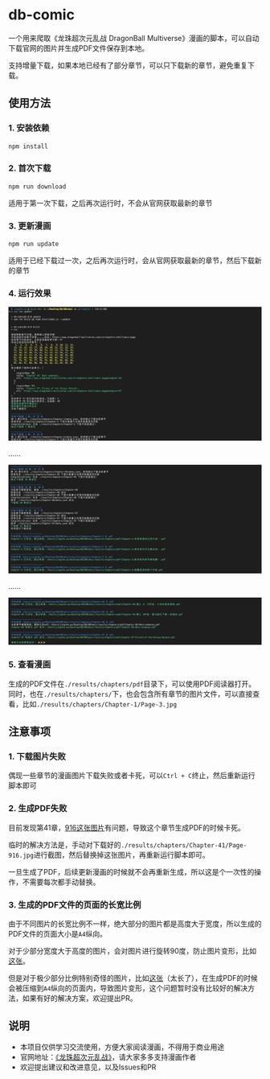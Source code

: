 # db-comic

一个用来爬取《龙珠超次元乱战 DragonBall Multiverse》漫画的脚本，可以自动下载官网的图片并生成PDF文件保存到本地。

支持增量下载，如果本地已经有了部分章节，可以只下载新的章节，避免重复下载。

## 使用方法

### 1. 安装依赖

```bash
npm install
```

### 2. 首次下载

```bash
npm run download
```

适用于第一次下载，之后再次运行时，不会从官网获取最新的章节

### 3. 更新漫画

```bash
npm run update
```

适用于已经下载过一次，之后再次运行时，会从官网获取最新的章节，然后下载新的章节

### 4. 运行效果

![运行效果](./assets/exec_result_1.png)

......

![运行效果](./assets/exec_result_2.png)

......

![运行效果](./assets/exec_result_3.png)

### 5. 查看漫画

生成的PDF文件在`./results/chapters/pdf`目录下，可以使用PDF阅读器打开。
同时，也在`./results/chapters/`下，也会包含所有章节的图片文件，可以直接查看，比如`./results/chapters/Chapter-1/Page-3.jpg`

## 注意事项

### 1. 下载图片失败

偶现一些章节的漫画图片下载失败或者卡死，可以`Ctrl + C`终止，然后重新运行脚本即可

### 2. 生成PDF失败

目前发现第41章，[916这张图片](https://www.dragonball-multiverse.com/cn/page-916.html)有问题，导致这个章节生成PDF的时候卡死。

临时的解决方法是，手动对下载好的`./results/chapters/Chapter-41/Page-916.jpg`进行截图，然后替换掉这张图片，再重新运行脚本即可。

一旦生成了PDF，后续更新漫画的时候就不会再重新生成，所以这是个一次性的操作，不需要每次都手动替换。

### 3. 生成的PDF文件的页面的长宽比例

由于不同图片的长宽比例不一样，绝大部分的图片都是高度大于宽度，所以生成的PDF文件的页面大小是`A4`纵向。

对于少部分宽度大于高度的图片，会对图片进行旋转90度，防止图片变形，比如[这张](https://www.dragonball-multiverse.com/cn/page-8.html)。

但是对于极少部分比例特别奇怪的图片，比如[这张](https://www.dragonball-multiverse.com/cn/page-2273.html)（太长了），在生成PDF的时候会被压缩到`A4`纵向的页面内，导致图片变形，这个问题暂时没有比较好的解决方法，如果有好的解决方案，欢迎提出PR。

## 说明

- 本项目仅供学习交流使用，方便大家阅读漫画，不得用于商业用途
- 官网地址：[《龙珠超次元乱战》](https://www.dragonball-multiverse.com/cn/chapters.html?comic=page)，请大家多多支持漫画作者
- 欢迎提出建议和改进意见，以及Issues和PR
